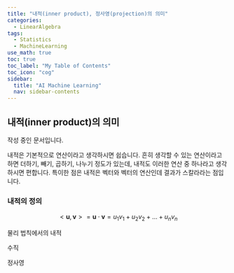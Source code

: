 ```yaml
---
title: "내적(inner product), 정사영(projection)의 의미" 
categories:
  - LinearAlgebra
tags:
  - Statistics
  - MachineLearning
use_math: true
toc: true
toc_label: "My Table of Contents"
toc_icon: "cog"
sidebar:
  title: "AI Machine Learning"
  nav: sidebar-contents
---
```


## 내적(inner product)의 의미

작성 중인 문서입니다. 

내적은 기본적으로 연산이라고 생각하시면 쉽습니다. 
흔히 생각할 수 있는 연산이라고 하면 더하기, 빼기, 곱하기, 나누기 정도가 있는데, 
내적도 이러한 연산 중 하나라고 생각하시면 편합니다. 
특이한 점은 내적은 벡터와 벡터의 연산인데 결과가 스칼라라는 점입니다. 

### 내적의 정의 

$$ <\mathbf{u}, \mathbf{v}> = \mathbf{u} \cdot \mathbf{v} =  u_{1}v_{1} + u_{2}v_{2} + \dots + u_{n}v_{n} $$


물리 법칙에서의 내적

수직

정사영
